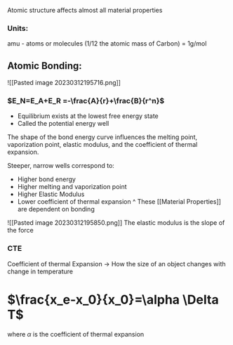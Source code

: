 Atomic structure affects almost all material properties

### Units:
amu - atoms or molecules (1/12 the atomic mass of Carbon) = 1g/mol

## Atomic Bonding:
![[Pasted image 20230312195716.png]]
### $E_N=E_A+E_R =-\frac{A}{r}+\frac{B}{r^n}$
- Equilibrium exists at the lowest free energy state
- Called the potential energy well

The shape of the bond energy curve influences the melting point, vaporization point, elastic modulus, and the coefficient of thermal expansion.

Steeper, narrow wells correspond to:
- Higher bond energy
- Higher melting and vaporization point
- Higher Elastic Modulus
- Lower coefficient of thermal expansion
^ These [[Material Properties]] are dependent on bonding

![[Pasted image 20230312195850.png]]
The elastic modulus is the slope of the force 

### CTE
Coefficient of thermal Expansion → How the size of an object changes with change in temperature
# $\frac{x_e-x_0}{x_0}=\alpha \Delta T$
where $\alpha$ is the coefficient of thermal expansion